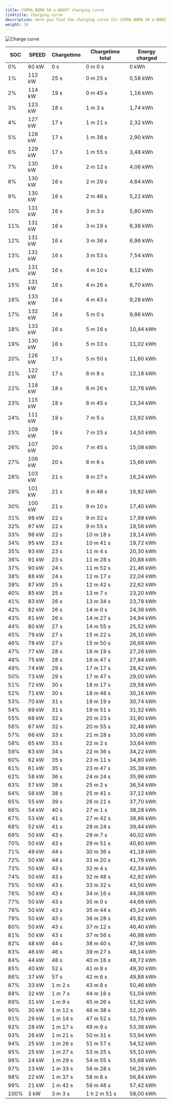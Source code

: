 ```yaml
---
title: CUPRA BORN 58 e-BOOST charging curve
linktitle: Charging curve
description: Here you find the charging curve for CUPRA BORN 58 e-BOOST. 
weight: 10
---
```

<!-- markdownlint-disable MD033 -->
![Charge curve](../chargingcurve.svg  "Charging curve")




|SOC | SPEED|Chargetime | Chargetime total | Energy charged |
|-----|-----|-----|-----|-----|
|0%|60 kW|  0 s|  0 m 0 s |0 kWh |
|1%|112 kW|  25 s|  0 m 25 s |0,58 kWh |
|2%|114 kW|  19 s|  0 m 45 s |1,16 kWh |
|3%|123 kW|  18 s|  1 m 3 s |1,74 kWh |
|4%|127 kW|  17 s|  1 m 21 s |2,32 kWh |
|5%|128 kW|  17 s|  1 m 38 s |2,90 kWh |
|6%|129 kW|  17 s|  1 m 55 s |3,48 kWh |
|7%|130 kW|  16 s|  2 m 12 s |4,06 kWh |
|8%|130 kW|  16 s|  2 m 29 s |4,64 kWh |
|9%|130 kW|  16 s|  2 m 46 s |5,22 kWh |
|10%|131 kW|  16 s|  3 m 3 s |5,80 kWh |
|11%|131 kW|  16 s|  3 m 19 s |6,38 kWh |
|12%|131 kW|  16 s|  3 m 36 s |6,96 kWh |
|13%|131 kW|  16 s|  3 m 53 s |7,54 kWh |
|14%|131 kW|  16 s|  4 m 10 s |8,12 kWh |
|15%|131 kW|  16 s|  4 m 26 s |8,70 kWh |
|16%|133 kW|  16 s|  4 m 43 s |9,28 kWh |
|17%|132 kW|  16 s|  5 m 0 s |9,86 kWh |
|18%|133 kW|  16 s|  5 m 16 s |10,44 kWh |
|19%|130 kW|  16 s|  5 m 33 s |11,02 kWh |
|20%|126 kW|  17 s|  5 m 50 s |11,60 kWh |
|21%|122 kW|  17 s|  6 m 8 s |12,18 kWh |
|22%|118 kW|  18 s|  6 m 26 s |12,76 kWh |
|23%|115 kW|  18 s|  6 m 45 s |13,34 kWh |
|24%|111 kW|  19 s|  7 m 5 s |13,92 kWh |
|25%|109 kW|  19 s|  7 m 25 s |14,50 kWh |
|26%|107 kW|  20 s|  7 m 45 s |15,08 kWh |
|27%|106 kW|  20 s|  8 m 6 s |15,66 kWh |
|28%|103 kW|  21 s|  8 m 27 s |16,24 kWh |
|29%|101 kW|  21 s|  8 m 48 s |16,82 kWh |
|30%|100 kW|  21 s|  9 m 10 s |17,40 kWh |
|31%|98 kW|  22 s|  9 m 32 s |17,98 kWh |
|32%|97 kW|  22 s|  9 m 55 s |18,56 kWh |
|33%|96 kW|  22 s|  10 m 18 s |19,14 kWh |
|34%|95 kW|  23 s|  10 m 41 s |19,72 kWh |
|35%|93 kW|  23 s|  11 m 4 s |20,30 kWh |
|36%|91 kW|  23 s|  11 m 28 s |20,88 kWh |
|37%|90 kW|  24 s|  11 m 52 s |21,46 kWh |
|38%|88 kW|  24 s|  12 m 17 s |22,04 kWh |
|39%|87 kW|  25 s|  12 m 42 s |22,62 kWh |
|40%|85 kW|  25 s|  13 m 7 s |23,20 kWh |
|41%|83 kW|  26 s|  13 m 34 s |23,78 kWh |
|42%|82 kW|  26 s|  14 m 0 s |24,36 kWh |
|43%|81 kW|  26 s|  14 m 27 s |24,94 kWh |
|44%|80 kW|  27 s|  14 m 55 s |25,52 kWh |
|45%|79 kW|  27 s|  15 m 22 s |26,10 kWh |
|46%|78 kW|  27 s|  15 m 50 s |26,68 kWh |
|47%|77 kW|  28 s|  16 m 19 s |27,26 kWh |
|48%|75 kW|  28 s|  16 m 47 s |27,84 kWh |
|49%|74 kW|  29 s|  17 m 17 s |28,42 kWh |
|50%|73 kW|  29 s|  17 m 47 s |29,00 kWh |
|51%|72 kW|  30 s|  18 m 17 s |29,58 kWh |
|52%|71 kW|  30 s|  18 m 48 s |30,16 kWh |
|53%|70 kW|  31 s|  19 m 19 s |30,74 kWh |
|54%|69 kW|  31 s|  19 m 51 s |31,32 kWh |
|55%|68 kW|  32 s|  20 m 23 s |31,90 kWh |
|56%|67 kW|  32 s|  20 m 55 s |32,48 kWh |
|57%|66 kW|  33 s|  21 m 28 s |33,06 kWh |
|58%|65 kW|  33 s|  22 m 2 s |33,64 kWh |
|59%|63 kW|  34 s|  22 m 36 s |34,22 kWh |
|60%|62 kW|  35 s|  23 m 11 s |34,80 kWh |
|61%|61 kW|  35 s|  23 m 47 s |35,38 kWh |
|62%|58 kW|  36 s|  24 m 24 s |35,96 kWh |
|63%|57 kW|  38 s|  25 m 2 s |36,54 kWh |
|64%|56 kW|  38 s|  25 m 41 s |37,12 kWh |
|65%|55 kW|  39 s|  26 m 21 s |37,70 kWh |
|66%|54 kW|  40 s|  27 m 1 s |38,28 kWh |
|67%|53 kW|  41 s|  27 m 42 s |38,86 kWh |
|68%|52 kW|  41 s|  28 m 24 s |39,44 kWh |
|69%|50 kW|  43 s|  29 m 7 s |40,02 kWh |
|70%|50 kW|  43 s|  29 m 51 s |40,60 kWh |
|71%|49 kW|  44 s|  30 m 36 s |41,18 kWh |
|72%|50 kW|  44 s|  31 m 20 s |41,76 kWh |
|73%|50 kW|  43 s|  32 m 4 s |42,34 kWh |
|74%|50 kW|  43 s|  32 m 48 s |42,92 kWh |
|75%|50 kW|  43 s|  33 m 32 s |43,50 kWh |
|76%|50 kW|  43 s|  34 m 16 s |44,08 kWh |
|77%|50 kW|  43 s|  35 m 0 s |44,66 kWh |
|78%|50 kW|  43 s|  35 m 44 s |45,24 kWh |
|79%|50 kW|  43 s|  36 m 28 s |45,82 kWh |
|80%|50 kW|  43 s|  37 m 12 s |46,40 kWh |
|81%|50 kW|  43 s|  37 m 56 s |46,98 kWh |
|82%|48 kW|  44 s|  38 m 40 s |47,56 kWh |
|83%|46 kW|  46 s|  39 m 27 s |48,14 kWh |
|84%|44 kW|  48 s|  40 m 16 s |48,72 kWh |
|85%|40 kW|  52 s|  41 m 8 s |49,30 kWh |
|86%|37 kW|  57 s|  42 m 6 s |49,88 kWh |
|87%|33 kW| 1 m 2 s|  43 m 8 s |50,46 kWh |
|88%|32 kW| 1 m 7 s|  44 m 16 s |51,04 kWh |
|89%|31 kW| 1 m 9 s|  45 m 26 s |51,62 kWh |
|90%|30 kW| 1 m 12 s|  46 m 38 s |52,20 kWh |
|91%|29 kW| 1 m 14 s|  47 m 52 s |52,78 kWh |
|92%|28 kW| 1 m 17 s|  49 m 9 s |53,36 kWh |
|93%|26 kW| 1 m 21 s|  50 m 31 s |53,94 kWh |
|94%|25 kW| 1 m 26 s|  51 m 57 s |54,52 kWh |
|95%|25 kW| 1 m 27 s|  53 m 25 s |55,10 kWh |
|96%|24 kW| 1 m 29 s|  54 m 55 s |55,68 kWh |
|97%|23 kW| 1 m 33 s|  56 m 28 s |56,26 kWh |
|98%|22 kW| 1 m 37 s|  58 m 6 s |56,84 kWh |
|99%|21 kW| 1 m 42 s|  59 m 48 s |57,42 kWh |
|100%|3 kW| 3 m 3 s| 1 h 2 m 51 s |58,00 kWh |
